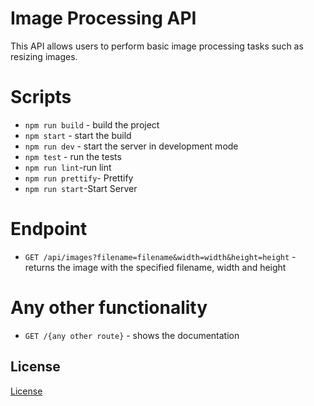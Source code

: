 # Image Processing API

This API allows users to perform basic image processing tasks such as resizing images.

# Scripts

- `npm run build` - build the project
- `npm start` - start the build
- `npm run dev` - start the server in development mode
- `npm test` - run the tests
- `npm run lint`-run lint
- `npm run prettify`- Prettify
- `npm run start`-Start Server
# Endpoint

- `GET /api/images?filename=filename&width=width&height=height` - returns the image with the specified filename, width and height

# Any other functionality

- `GET /{any other route}` - shows the documentation

## License

[License](LICENSE.txt)
